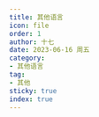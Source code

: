 ```yaml
---
title: 其他语言
icon: file
order: 1
author: 十七
date: 2023-06-16 周五
category:
- 其他语言
tag:
- 其他
sticky: true
index: true
---
```

